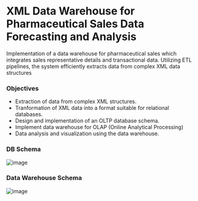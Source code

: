 # XML Data Warehouse for Pharmaceutical Sales Data Forecasting and Analysis
Implementation of a data warehouse for pharmaceutical sales which integrates sales representative details and transactional data. Utilizing ETL pipelines, the system efficiently extracts data from complex XML data structures

### Objectives
- Extraction of data from complex XML structures.
- Tranformation of XML data into a format suitable for relational databases.
- Design and implementation of an OLTP database schema.
- Implement data warehouse for OLAP (Online Analytical Processing)
- Data analysis and visualization using the data warehouse.


### DB Schema

  ![image](https://github.com/indrajeetadityaroy9/xml_data_warehouse/assets/53830950/0eb7770b-6cf1-445c-b0bc-a3eb7a0eae14)

### Data Warehouse Schema

![image](https://github.com/indrajeetadityaroy9/xml_data_warehouse/assets/53830950/c702981c-96d8-4dc2-aa5d-5cbbd79edcfa)
